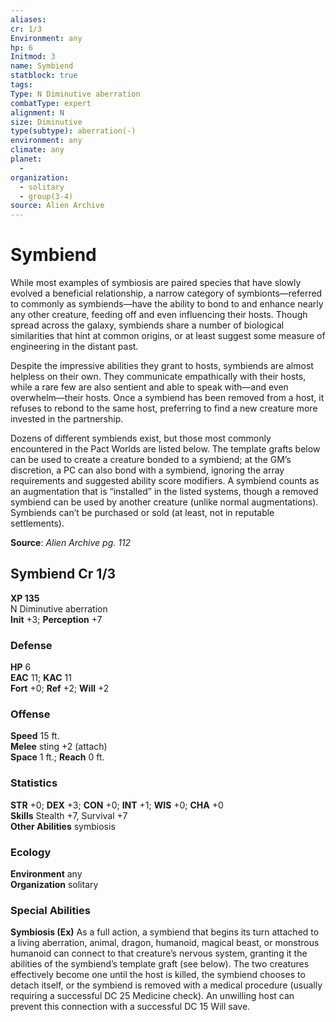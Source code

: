 ```yaml
---
aliases: 
cr: 1/3
Environment: any
hp: 6
Initmod: 3
name: Symbiend
statblock: true
tags: 
Type: N Diminutive aberration
combatType: expert
alignment: N
size: Diminutive
type(subtype): aberration(-)
environment: any
climate: any
planet:
  - 
organization:
  - solitary
  - group(3-4)
source: Alien Archive
---
```


# Symbiend

While most examples of symbiosis are paired species that have slowly evolved a beneficial relationship, a narrow category of symbionts—referred to commonly as symbiends—have the ability to bond to and enhance nearly any other creature, feeding off and even influencing their hosts. Though spread across the galaxy, symbiends share a number of biological similarities that hint at common origins, or at least suggest some measure of engineering in the distant past.

Despite the impressive abilities they grant to hosts, symbiends are almost helpless on their own. They communicate empathically with their hosts, while a rare few are also sentient and able to speak with—and even overwhelm—their hosts. Once a symbiend has been removed from a host, it refuses to rebond to the same host, preferring to find a new creature more invested in the partnership.

Dozens of different symbiends exist, but those most commonly encountered in the Pact Worlds are listed below. The template grafts below can be used to create a creature bonded to a symbiend; at the GM’s discretion, a PC can also bond with a symbiend, ignoring the array requirements and suggested ability score modifiers. A symbiend counts as an augmentation that is “installed” in the listed systems, though a removed symbiend can be used by another creature (unlike normal augmentations). Symbiends can’t be purchased or sold (at least, not in reputable settlements).


**Source**:  _Alien Archive pg. 112_

## Symbiend Cr 1/3

**XP 135**  
N Diminutive aberration  
**Init** +3; **Perception** +7  

### Defense

**HP** 6  
**EAC** 11; **KAC** 11  
**Fort** +0; **Ref** +2; **Will** +2  

### Offense

**Speed** 15 ft.  
**Melee** sting +2 (attach)  
**Space** 1 ft.; **Reach** 0 ft.

### Statistics

**STR** +0; **DEX** +3; **CON** +0; **INT** +1; **WIS** +0; **CHA** +0  
**Skills** Stealth +7, Survival +7  
**Other Abilities** symbiosis

### Ecology

**Environment** any  
**Organization** solitary

### Special Abilities

**Symbiosis (Ex)** As a full action, a symbiend that begins its turn attached to a living aberration, animal, dragon, humanoid, magical beast, or monstrous humanoid can connect to that creature’s nervous system, granting it the abilities of the symbiend’s template graft (see below). The two creatures effectively become one until the host is killed, the symbiend chooses to detach itself, or the symbiend is removed with a medical procedure (usually requiring a successful DC 25 Medicine check). An unwilling host can prevent this connection with a successful DC 15 Will save.


